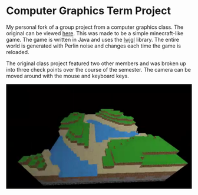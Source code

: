 # Computer Graphics Term Project

My personal fork of a group project from a computer graphics class. The original can be viewed [here](https://github.com/Deckarius/CS4450-Final-Project).
This was made to be a simple minecraft-like game. The game is written in Java and uses the [lwjgl](https://www.lwjgl.org/) library.
The entire world is generated with Perlin noise and changes each time the game is reloaded.


The original class project featured two other members and was broken up into three check points over the course of the semester.
The camera can be moved around with the mouse and keyboard keys.

![A picture of a small world](https://github.com/42flyingfish/school-opengl-project/blob/master/finalScreenShot.png)
